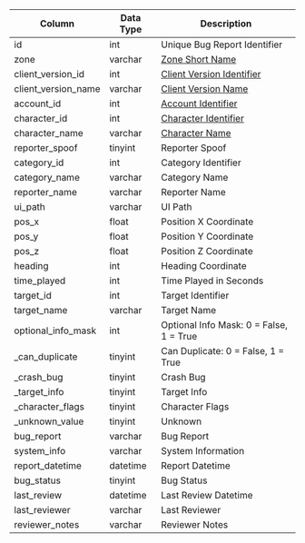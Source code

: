 | Column              | Data Type | Description                                                                                                     |
| ------------------- | --------- | --------------------------------------------------------------------------------------------------------------- |
| id                  | int       | Unique Bug Report Identifier                                                                                    |
| zone                | varchar   | [Zone Short Name](https://eqemu.gitbook.io/server/categories/reference-lists/zones)                             |
| client_version_id   | int       | [Client Version Identifier](https://eqemu.gitbook.io/server/categories/reference-lists/client-version-bitmasks) |
| client_version_name | varchar   | [Client Version Name](https://eqemu.gitbook.io/server/categories/reference-lists/client-version-bitmasks)       |
| account_id          | int       | [Account Identifier](account.md)                                                                                |
| character_id        | int       | [Character Identifier](character_data.md)                                                                       |
| character_name      | varchar   | [Character Name](character_data.md)                                                                             |
| reporter_spoof      | tinyint   | Reporter Spoof                                                                                                  |
| category_id         | int       | Category Identifier                                                                                             |
| category_name       | varchar   | Category Name                                                                                                   |
| reporter_name       | varchar   | Reporter Name                                                                                                   |
| ui_path             | varchar   | UI Path                                                                                                         |
| pos_x               | float     | Position X Coordinate                                                                                           |
| pos_y               | float     | Position Y Coordinate                                                                                           |
| pos_z               | float     | Position Z Coordinate                                                                                           |
| heading             | int       | Heading Coordinate                                                                                              |
| time_played         | int       | Time Played in Seconds                                                                                          |
| target_id           | int       | Target Identifier                                                                                               |
| target_name         | varchar   | Target Name                                                                                                     |
| optional_info_mask  | int       | Optional Info Mask: 0 = False, 1 = True                                                                         |
| _can_duplicate      | tinyint   | Can Duplicate: 0 = False, 1 = True                                                                              |
| _crash_bug          | tinyint   | Crash Bug                                                                                                       |
| _target_info        | tinyint   | Target Info                                                                                                     |
| _character_flags    | tinyint   | Character Flags                                                                                                 |
| _unknown_value      | tinyint   | Unknown                                                                                                         |
| bug_report          | varchar   | Bug Report                                                                                                      |
| system_info         | varchar   | System Information                                                                                              |
| report_datetime     | datetime  | Report Datetime                                                                                                 |
| bug_status          | tinyint   | Bug Status                                                                                                      |
| last_review         | datetime  | Last Review Datetime                                                                                            |
| last_reviewer       | varchar   | Last Reviewer                                                                                                   |
| reviewer_notes      | varchar   | Reviewer Notes                                                                                                  |